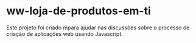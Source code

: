 # ww-loja-de-produtos-em-ti
Este projeto foi criado mpara ajudar nas discussões sobre o processo de criação de aplicações web usando Javascript.
